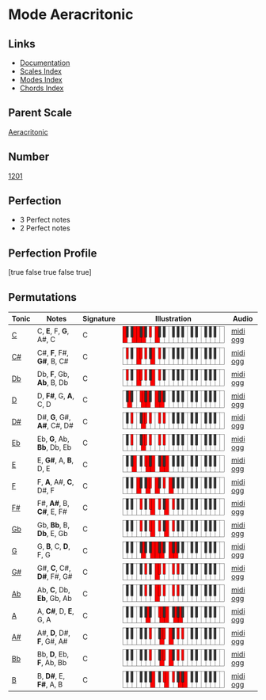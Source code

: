 # Mode Aeracritonic

## Links

- [Documentation](index.md)
- [Scales Index](Scales.md)
- [Modes Index](Modes.md)
- [Chords Index](Chords.md)

## Parent Scale

[Aeracritonic](ScaleAeracritonic.md)

## Number

[1201](https://ianring.com/musictheory/scales/1201)

## Perfection

- 3 Perfect notes
- 2 Perfect notes

## Perfection Profile

[true false true false true]

## Permutations

| Tonic | Notes | Signature | Illustration | Audio |
|-------|-------|-----------|--------------|-------|
| [C](ModeCNaturalAeracritonic.md) | C, **E**, F, **G**, A#, C | C | ![CNaturalAeracritonic](ModeCNaturalAeracritonic.png) | [midi](ModeCNaturalAeracritonic.mid) [ogg](ModeCNaturalAeracritonic.ogg) |
| [C#](ModeCSharpAeracritonic.md) | C#, **F**, F#, **G#**, B, C# | C | ![CSharpAeracritonic](ModeCSharpAeracritonic.png) | [midi](ModeCSharpAeracritonic.mid) [ogg](ModeCSharpAeracritonic.ogg) |
| [Db](ModeDFlatAeracritonic.md) | Db, **F**, Gb, **Ab**, B, Db | C | ![DFlatAeracritonic](ModeDFlatAeracritonic.png) | [midi](ModeDFlatAeracritonic.mid) [ogg](ModeDFlatAeracritonic.ogg) |
| [D](ModeDNaturalAeracritonic.md) | D, **F#**, G, **A**, C, D | C | ![DNaturalAeracritonic](ModeDNaturalAeracritonic.png) | [midi](ModeDNaturalAeracritonic.mid) [ogg](ModeDNaturalAeracritonic.ogg) |
| [D#](ModeDSharpAeracritonic.md) | D#, **G**, G#, **A#**, C#, D# | C | ![DSharpAeracritonic](ModeDSharpAeracritonic.png) | [midi](ModeDSharpAeracritonic.mid) [ogg](ModeDSharpAeracritonic.ogg) |
| [Eb](ModeEFlatAeracritonic.md) | Eb, **G**, Ab, **Bb**, Db, Eb | C | ![EFlatAeracritonic](ModeEFlatAeracritonic.png) | [midi](ModeEFlatAeracritonic.mid) [ogg](ModeEFlatAeracritonic.ogg) |
| [E](ModeENaturalAeracritonic.md) | E, **G#**, A, **B**, D, E | C | ![ENaturalAeracritonic](ModeENaturalAeracritonic.png) | [midi](ModeENaturalAeracritonic.mid) [ogg](ModeENaturalAeracritonic.ogg) |
| [F](ModeFNaturalAeracritonic.md) | F, **A**, A#, **C**, D#, F | C | ![FNaturalAeracritonic](ModeFNaturalAeracritonic.png) | [midi](ModeFNaturalAeracritonic.mid) [ogg](ModeFNaturalAeracritonic.ogg) |
| [F#](ModeFSharpAeracritonic.md) | F#, **A#**, B, **C#**, E, F# | C | ![FSharpAeracritonic](ModeFSharpAeracritonic.png) | [midi](ModeFSharpAeracritonic.mid) [ogg](ModeFSharpAeracritonic.ogg) |
| [Gb](ModeGFlatAeracritonic.md) | Gb, **Bb**, B, **Db**, E, Gb | C | ![GFlatAeracritonic](ModeGFlatAeracritonic.png) | [midi](ModeGFlatAeracritonic.mid) [ogg](ModeGFlatAeracritonic.ogg) |
| [G](ModeGNaturalAeracritonic.md) | G, **B**, C, **D**, F, G | C | ![GNaturalAeracritonic](ModeGNaturalAeracritonic.png) | [midi](ModeGNaturalAeracritonic.mid) [ogg](ModeGNaturalAeracritonic.ogg) |
| [G#](ModeGSharpAeracritonic.md) | G#, **C**, C#, **D#**, F#, G# | C | ![GSharpAeracritonic](ModeGSharpAeracritonic.png) | [midi](ModeGSharpAeracritonic.mid) [ogg](ModeGSharpAeracritonic.ogg) |
| [Ab](ModeAFlatAeracritonic.md) | Ab, **C**, Db, **Eb**, Gb, Ab | C | ![AFlatAeracritonic](ModeAFlatAeracritonic.png) | [midi](ModeAFlatAeracritonic.mid) [ogg](ModeAFlatAeracritonic.ogg) |
| [A](ModeANaturalAeracritonic.md) | A, **C#**, D, **E**, G, A | C | ![ANaturalAeracritonic](ModeANaturalAeracritonic.png) | [midi](ModeANaturalAeracritonic.mid) [ogg](ModeANaturalAeracritonic.ogg) |
| [A#](ModeASharpAeracritonic.md) | A#, **D**, D#, **F**, G#, A# | C | ![ASharpAeracritonic](ModeASharpAeracritonic.png) | [midi](ModeASharpAeracritonic.mid) [ogg](ModeASharpAeracritonic.ogg) |
| [Bb](ModeBFlatAeracritonic.md) | Bb, **D**, Eb, **F**, Ab, Bb | C | ![BFlatAeracritonic](ModeBFlatAeracritonic.png) | [midi](ModeBFlatAeracritonic.mid) [ogg](ModeBFlatAeracritonic.ogg) |
| [B](ModeBNaturalAeracritonic.md) | B, **D#**, E, **F#**, A, B | C | ![BNaturalAeracritonic](ModeBNaturalAeracritonic.png) | [midi](ModeBNaturalAeracritonic.mid) [ogg](ModeBNaturalAeracritonic.ogg) |
